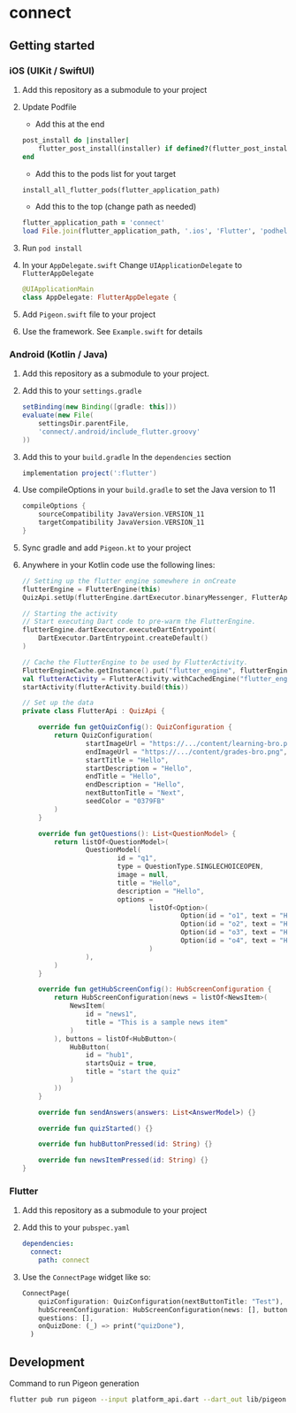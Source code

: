 # connect

## Getting started

### iOS (UIKit / SwiftUI)

1. Add this repository as a submodule to your project
2. Update Podfile
    - Add this at the end

    ```ruby
    post_install do |installer|
        flutter_post_install(installer) if defined?(flutter_post_install)
    end
    ```

    - Add this to the pods list for yout target

    ```ruby
    install_all_flutter_pods(flutter_application_path)
    ```

    - Add this to the top (change path as needed)

    ```ruby
    flutter_application_path = 'connect'
    load File.join(flutter_application_path, '.ios', 'Flutter', 'podhelper.rb')
    ```

3. Run `pod install`

4. In your `AppDelegate.swift` Change `UIApplicationDelegate` to `FlutterAppDelegate`

    ```swift
    @UIApplicationMain
    class AppDelegate: FlutterAppDelegate {
    ```

5. Add `Pigeon.swift` file to your project

6. Use the framework. See `Example.swift` for details

### Android (Kotlin / Java)

1. Add this repository as a submodule to your project.
2. Add this to your `settings.gradle`

    ```groovy
    setBinding(new Binding([gradle: this]))
    evaluate(new File(
        settingsDir.parentFile,
        'connect/.android/include_flutter.groovy'
    ))
    ```

3. Add this to your `build.gradle` In the `dependencies` section

    ```groovy
    implementation project(':flutter')
    ```

4. Use compileOptions in your `build.gradle` to set the Java version to 11

    ```groovy
    compileOptions {
        sourceCompatibility JavaVersion.VERSION_11
        targetCompatibility JavaVersion.VERSION_11
    }
    ```

5. Sync gradle and add `Pigeon.kt` to your project
6. Anywhere in your Kotlin code use the following lines:

    ```kotlin
    // Setting up the flutter engine somewhere in onCreate
    flutterEngine = FlutterEngine(this)
    QuizApi.setUp(flutterEngine.dartExecutor.binaryMessenger, FlutterApi())
    ```

    ```kotlin
    // Starting the activity
    // Start executing Dart code to pre-warm the FlutterEngine.
    flutterEngine.dartExecutor.executeDartEntrypoint(
        DartExecutor.DartEntrypoint.createDefault()
    )

    // Cache the FlutterEngine to be used by FlutterActivity.
    FlutterEngineCache.getInstance().put("flutter_engine", flutterEngine)
    val flutterActivity = FlutterActivity.withCachedEngine("flutter_engine")
    startActivity(flutterActivity.build(this))
    ```

    ```kotlin
    // Set up the data
    private class FlutterApi : QuizApi {

        override fun getQuizConfig(): QuizConfiguration {
            return QuizConfiguration(
                    startImageUrl = "https://.../content/learning-bro.png",
                    endImageUrl = "https://.../content/grades-bro.png",
                    startTitle = "Hello",
                    startDescription = "Hello",
                    endTitle = "Hello",
                    endDescription = "Hello",
                    nextButtonTitle = "Next",
                    seedColor = "0379FB"
            )
        }

        override fun getQuestions(): List<QuestionModel> {
            return listOf<QuestionModel>(
                    QuestionModel(
                            id = "q1",
                            type = QuestionType.SINGLECHOICEOPEN,
                            image = null,
                            title = "Hello",
                            description = "Hello",
                            options =
                                    listOf<Option>(
                                            Option(id = "o1", text = "Hello", isOpen = true),
                                            Option(id = "o2", text = "Hello", isOpen = false),
                                            Option(id = "o3", text = "Hello", isOpen = false),
                                            Option(id = "o4", text = "Hello", isOpen = false),
                                    )
                    ),
            )
        }

        override fun getHubScreenConfig(): HubScreenConfiguration {
            return HubScreenConfiguration(news = listOf<NewsItem>(
                NewsItem(
                    id = "news1",
                    title = "This is a sample news item"
                )
            ), buttons = listOf<HubButton>(
                HubButton(
                    id = "hub1",
                    startsQuiz = true,
                    title = "start the quiz"
                )
            ))
        }

        override fun sendAnswers(answers: List<AnswerModel>) {}

        override fun quizStarted() {}

        override fun hubButtonPressed(id: String) {}

        override fun newsItemPressed(id: String) {}
    }
    ```

### Flutter

1. Add this repository as a submodule to your project
2. Add this to your `pubspec.yaml`

    ```yaml
    dependencies:
      connect:
        path: connect
    ```

3. Use the `ConnectPage` widget like so:

    ```dart
    ConnectPage(
        quizConfiguration: QuizConfiguration(nextButtonTitle: "Test"),
        hubScreenConfiguration: HubScreenConfiguration(news: [], buttons: []),
        questions: [],
        onQuizDone: (_) => print("quizDone"),
      )
    ```

## Development

Command to run Pigeon generation

```bash
flutter pub run pigeon --input platform_api.dart --dart_out lib/pigeon.dart --experimental_swift_out Pigeon.swift --kotlin_out Pigeon.kt
```
